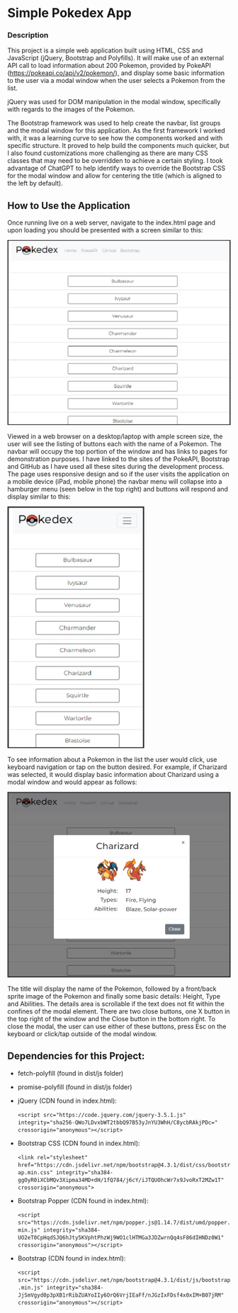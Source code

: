 # Simple Pokedex App 

### Description
This project is a simple web application built using HTML, CSS and JavaScript (jQuery, Bootstrap and Polyfills).  It will make use of an external API call to load information about 200 Pokemon, provided by PokeAPI (https://pokeapi.co/api/v2/pokemon/), and display some basic information to the user via a modal window when the user selects a Pokemon from the list.

jQuery was used for DOM manipulation in the modal window, specifically with regards to the images of the Pokemon. 

The Bootstrap framework was used to help create the navbar, list groups and the modal window for this application.  As the first framework I worked with, it was a learning curve to see how the components worked and with specific structure.  It proved to help build the components much quicker, but I also found customizations more challenging as there are many CSS classes that may need to be overridden to achieve a certain styling.  I took advantage of ChatGPT to help identify ways to override the Bootstrap CSS for the modal window and allow for centering the title (which is aligned to the left by default).
 
## How to Use the Application
Once running live on a web server, navigate to the index.html page and upon loading you should be presented with a screen similar to this:

![Screenshot of large size screen displaying loaded index.html](/readme-img/app-lg-screen.jpg)
 
Viewed in a web browser on a desktop/laptop with ample screen size, the user will see the listing of buttons each with the name of a Pokemon.  The navbar will occupy the top portion of the window and has links to pages for demonstration purposes.  I have linked to the sites of the PokeAPI, Bootstrap and GitHub as I have used all these sites during the development process. 
The page uses responsive design and so if the user visits the application on a mobile device (iPad, mobile phone) the navbar menu will collapse into a hamburger menu (seen below in the top right) and buttons will respond and display similar to this:

![Screenshot of small size screen displaying loaded index.html](/readme-img/app-sm-screen.jpg)
 
To see information about a Pokemon in the list  the user would click, use keyboard navigation or tap on the button desired.  For example, if Charizard was selected, it would display basic information about Charizard using a modal window and would appear as follows: 

![Screenshot of modal window with details displayed](/readme-img/app-modal.jpg)
 
The title will display the name of the Pokemon, followed by a front/back sprite image of the Pokemon and finally some basic details: Height, Type and Abilities.  The details area is scrollable if the text does not fit within the confines of the modal element.  There are two close buttons, one X button in the top right of the window and the Close button in the bottom right.  To close the modal, the user can use either of these buttons, press Esc on the keyboard or click/tap outside of the modal window.
 
## Dependencies for this Project:
- fetch-polyfill (found in dist/js folder)
- promise-polyfill (found in dist/js folder)
- jQuery (CDN found in index.html):

  `<script src="https://code.jquery.com/jquery-3.5.1.js" integrity="sha256-QWo7LDvxbWT2tbbQ97B53yJnYU3WhH/C8ycbRAkjPDc=" crossorigin="anonymous"></script>`

- Bootstrap CSS (CDN found in index.html):

   `<link rel="stylesheet" href="https://cdn.jsdelivr.net/npm/bootstrap@4.3.1/dist/css/bootstrap.min.css" integrity="sha384-ggOyR0iXCbMQv3Xipma34MD+dH/1fQ784/j6cY/iJTQUOhcWr7x9JvoRxT2MZw1T" crossorigin="anonymous">`

- Bootstrap Popper (CDN found in index.html):

  `<script src="https://cdn.jsdelivr.net/npm/popper.js@1.14.7/dist/umd/popper.min.js" integrity="sha384-UO2eT0CpHqdSJQ6hJty5KVphtPhzWj9WO1clHTMGa3JDZwrnQq4sF86dIHNDz0W1" crossorigin="anonymous"></script>`

- Bootstrap (CDN found in index.html):

  `<script src="https://cdn.jsdelivr.net/npm/bootstrap@4.3.1/dist/js/bootstrap.min.js" integrity="sha384-JjSmVgyd0p3pXB1rRibZUAYoIIy6OrQ6VrjIEaFf/nJGzIxFDsf4x0xIM+B07jRM" crossorigin="anonymous"></script>`
